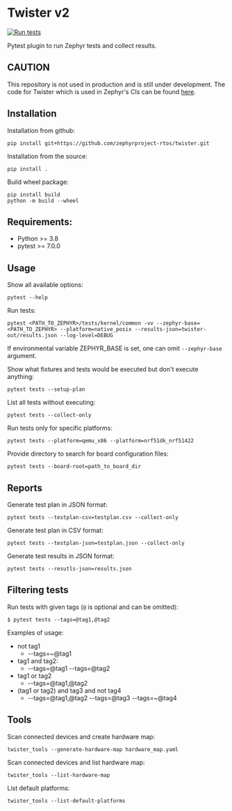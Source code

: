 # Twister v2

[![Run tests](https://github.com/PerMac/TwisterV2/actions/workflows/main.yaml/badge.svg?branch=poc)](https://github.com/PerMac/TwisterV2/actions/workflows/main.yaml)

Pytest plugin to run Zephyr tests and collect results.

## CAUTION

This repository is not used in production and is still under development.
The code for Twister which is used in Zephyr's CIs can be found [here](https://github.com/zephyrproject-rtos/zephyr/blob/main/scripts/twister).

## Installation

Installation from github:
```
pip install git+https://github.com/zephyrproject-rtos/twister.git
```

Installation from the source:
```
pip install .
```

Build wheel package:
```
pip install build
python -m build --wheel
```

## Requirements:

- Python >= 3.8
- pytest >= 7.0.0

## Usage

Show all available options:
```
pytest --help
```

Run tests:
```
pytest <PATH_TO_ZEPHYR>/tests/kernel/common -vv --zephyr-base=<PATH_TO_ZEPHYR> --platform=native_posix --results-json=twister-out/results.json --log-level=DEBUG
```

If environmental variable ZEPHYR_BASE is set, one can omit `--zephyr-base` argument.

Show what fixtures and tests would be executed but don't execute anything:
```
pytest tests --setup-plan
```

List all tests without executing:
```
pytest tests --collect-only
```

Run tests only for specific platforms:
```
pytest tests --platform=qemu_x86 --platform=nrf51dk_nrf51422
```

Provide directory to search for board configuration files:
```
pytest tests --board-root=path_to_board_dir
```

## Reports

Generate test plan in JSON format:
```
pytest tests --testplan-csv=testplan.csv --collect-only
```

Generate test plan in CSV format:
```
pytest tests --testplan-json=testplan.json --collect-only
```

Generate test results in JSON format:
```
pytest tests --resutls-json=results.json
```

## Filtering tests

Run tests with given tags (`@` is optional and can be omitted):
```
$ pytest tests --tags=@tag1,@tag2
```

Examples of usage:

* not tag1
  * --tags=~@tag1
* tag1 and tag2:
  * --tags=@tag1 --tags=@tag2
* tag1 or tag2
  * --tags=@tag1,@tag2
* (tag1 or tag2) and tag3 and not tag4
  * --tags=@tag1,@tag2 --tags=@tag3 --tags=~@tag4

## Tools

Scan connected devices and create hardware map:
```
twister_tools --generate-hardware-map hardware_map.yaml
```

Scan connected devices and list hardware map:
```
twister_tools --list-hardware-map
```

List default platforms:
```
twister_tools --list-default-platforms
```
